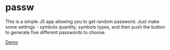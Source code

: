 # passw
This is a simple JS app allowing you to get random password.
Just make some settings - symbols quantity, symbols types, and then push the button to generate 
five different passwords to choose.

[Demo](https://yalandr.github.io/passw/)
